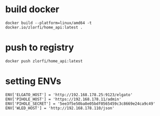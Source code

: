 # build docker

`docker build --platform=linux/amd64 -t docker.io/zlorfi/home_api:latest .`

# push to registry

`docker push zlorfi/home_api:latest`

# setting ENVs

```
ENV['ELGATO_HOST'] = 'http://192.168.178.25:9123/elgato'
ENV['PIHOLE_HOST'] = 'https://192.168.178.11/admin'
ENV['PIHOLE_SECRET'] = '5ee3f5e50ba8e05bdf0565459c3c8669e24ca9c49'
ENV['WLED_HOST'] = 'http://192.168.178.110/json'
```
